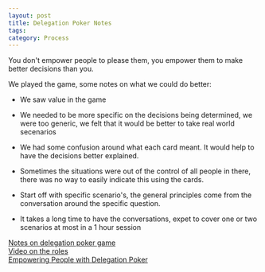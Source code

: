 ```yaml
---
layout: post
title: Delegation Poker Notes
tags: 
category: Process
---
```


You don't empower people to please them, you empower them to make better decisions than you.

We played the game, some notes on what we could do better:

* We saw value in the game  
* We needed to be more specific on the decisions being determined, we were too generic, we felt that it would be better to take real world secenarios  
* We had some confusion around what each card meant. It would help to have the decisions better explained.

* Sometimes the situations were out of the control of all people in there, there was no way to easily indicate this using the cards.  
* Start off with specific scenario's, the general principles come from the conversation around the specific question.
* It takes a long time to have the conversations, expet to cover one or two scenarios at most in a 1 hour session  

[Notes on delegation poker game](https://management30.com/practice/delegation-board/)  
[Video on the roles](https://management30.com/practice/delegation-board/)  
[Empowering People with Delegation Poker](https://medium.com/@markbarbs/empowering-people-with-delegation-poker-f0a1d637b74d)  
